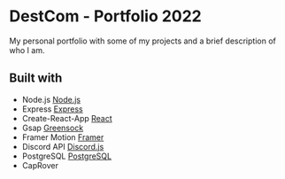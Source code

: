 # DestCom - Portfolio 2022

My personal portfolio with some of my projects and a brief description of who I am.

## Built with

- Node.js [Node.js](https://nodejs.org/)
- Express [Express](https://expressjs.com/)
- Create-React-App [React](https://create-react-app.dev/)
- Gsap [Greensock](https://greensock.com/gsap/)
- Framer Motion [Framer](https://framer.com/motion/)
- Discord API [Discord.js](https://discord.js.org/)
- PostgreSQL [PostgreSQL](https://www.postgresql.org/)
- CapRover [](..)
